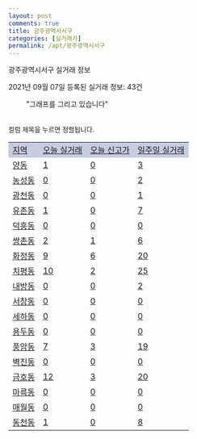 ```yaml
---
layout: post
comments: true
title: 광주광역시서구
categories: [실거래가]
permalink: /apt/광주광역시서구
---
```


광주광역시서구 실거래 정보

2021년 09월 07일 등록된 실거래 정보: 43건

<!--<script async src="https://pagead2.googlesyndication.com/pagead/js/adsbygoogle.js?client=ca-pub-3485438051770037"
 crossorigin="anonymous"></script>-->

<script type="text/javascript">
  google.charts.load('current', {'packages':['corechart']});
  google.charts.setOnLoadCallback(drawChart);

  function drawChart() {
    var data = google.visualization.arrayToDataTable([['거래일', '매매', '전월세', '전매'], ['21-01', 367, 336, 6], ['21-02', 357, 275, 8], ['21-03', 493, 322, 11], ['21-04', 451, 247, 8], ['21-05', 509, 232, 14], ['21-06', 431, 289, 9], ['21-07', 497, 312, 11], ['21-08', 330, 194, 6], ['21-09', 10, 7, 0]]);

    var options = {
      title: '최근 1년간 유형별 거래량 추이',
      legend: { position: 'bottom' }
    };

    setTimeout(function() {
        var chart = new google.visualization.LineChart(document.getElementById('columnchart_material'));
        chart.draw(data, (options));
        document.getElementById('loading').style.display = 'none';
        var dayLabel = (new Date()).getDay();
        if (dayLabel < 2) {
            sorttable.innerSortFunction.apply(document.getElementById('week'), []);
            sorttable.innerSortFunction.apply(document.getElementById('week'), []);        
        }
        else {
            sorttable.innerSortFunction.apply(document.getElementById('today_new'), []);
            sorttable.innerSortFunction.apply(document.getElementById('today_new'), []);
        }
    }, 200);

  }
</script>

<div id="loading" style="z-index:20; display: block; margin-left: 35px">"그래프를 그리고 있습니다"</div>
<div id="columnchart_material" style="width: 95%; margin-left: -35px; display: block"></div>
<!--<div style="width: 95%; margin-left: -35px; display: block">
      <script async src="https://pagead2.googlesyndication.com/pagead/js/adsbygoogle.js?client=ca-pub-3485438051770037"
          crossorigin="anonymous"></script>
      <ins class="adsbygoogle"
          style="display:block"
          data-ad-format="fluid"
          data-ad-layout-key="-fb+5w+4e-db+86"
          data-ad-client="ca-pub-3485438051770037"
          data-ad-slot="1827090281"></ins>
      <script>
          (adsbygoogle = window.adsbygoogle || []).push({});
      </script>
</div>-->
<br>

<font size='small' style='font-size: small;'>컬럼 제목을 누르면 정렬됩니다.</font>
<table class="sortable">
  <tr style='background-color: rgba(114, 132, 186,0.4);'>
    <td id="region"><a href="#">지역</a></td>
    <td id="today"><a href="#">오늘 실거래</a></td>
    <td id="today_new"><a href="#">오늘 신고가</a></td>
    <td id="week"><a href="#">일주일 실거래</a></td>
  </tr>

  
  <tr class="item">
    <td><a href="광주광역시서구양동">양동</a></td>
    <td><a href="광주광역시서구양동">1</a></td>
    <td><a href="광주광역시서구양동">0</a></td>
    <td><a href="광주광역시서구양동">3</a></td>
  </tr>
    

  <tr class="item">
    <td><a href="광주광역시서구농성동">농성동</a></td>
    <td><a href="광주광역시서구농성동">0</a></td>
    <td><a href="광주광역시서구농성동">0</a></td>
    <td><a href="광주광역시서구농성동">2</a></td>
  </tr>
    

  <tr class="item">
    <td><a href="광주광역시서구광천동">광천동</a></td>
    <td><a href="광주광역시서구광천동">0</a></td>
    <td><a href="광주광역시서구광천동">0</a></td>
    <td><a href="광주광역시서구광천동">1</a></td>
  </tr>
    

  <tr class="item">
    <td><a href="광주광역시서구유촌동">유촌동</a></td>
    <td><a href="광주광역시서구유촌동">1</a></td>
    <td><a href="광주광역시서구유촌동">0</a></td>
    <td><a href="광주광역시서구유촌동">7</a></td>
  </tr>
    

  <tr class="item">
    <td><a href="광주광역시서구덕흥동">덕흥동</a></td>
    <td><a href="광주광역시서구덕흥동">0</a></td>
    <td><a href="광주광역시서구덕흥동">0</a></td>
    <td><a href="광주광역시서구덕흥동">0</a></td>
  </tr>
    

  <tr class="item">
    <td><a href="광주광역시서구쌍촌동">쌍촌동</a></td>
    <td><a href="광주광역시서구쌍촌동">2</a></td>
    <td><a href="광주광역시서구쌍촌동">1</a></td>
    <td><a href="광주광역시서구쌍촌동">6</a></td>
  </tr>
    

  <tr class="item">
    <td><a href="광주광역시서구화정동">화정동</a></td>
    <td><a href="광주광역시서구화정동">9</a></td>
    <td><a href="광주광역시서구화정동">6</a></td>
    <td><a href="광주광역시서구화정동">20</a></td>
  </tr>
    

  <tr class="item">
    <td><a href="광주광역시서구치평동">치평동</a></td>
    <td><a href="광주광역시서구치평동">10</a></td>
    <td><a href="광주광역시서구치평동">2</a></td>
    <td><a href="광주광역시서구치평동">25</a></td>
  </tr>
    

  <tr class="item">
    <td><a href="광주광역시서구내방동">내방동</a></td>
    <td><a href="광주광역시서구내방동">0</a></td>
    <td><a href="광주광역시서구내방동">0</a></td>
    <td><a href="광주광역시서구내방동">2</a></td>
  </tr>
    

  <tr class="item">
    <td><a href="광주광역시서구서창동">서창동</a></td>
    <td><a href="광주광역시서구서창동">0</a></td>
    <td><a href="광주광역시서구서창동">0</a></td>
    <td><a href="광주광역시서구서창동">0</a></td>
  </tr>
    

  <tr class="item">
    <td><a href="광주광역시서구세하동">세하동</a></td>
    <td><a href="광주광역시서구세하동">0</a></td>
    <td><a href="광주광역시서구세하동">0</a></td>
    <td><a href="광주광역시서구세하동">0</a></td>
  </tr>
    

  <tr class="item">
    <td><a href="광주광역시서구용두동">용두동</a></td>
    <td><a href="광주광역시서구용두동">0</a></td>
    <td><a href="광주광역시서구용두동">0</a></td>
    <td><a href="광주광역시서구용두동">0</a></td>
  </tr>
    

  <tr class="item">
    <td><a href="광주광역시서구풍암동">풍암동</a></td>
    <td><a href="광주광역시서구풍암동">7</a></td>
    <td><a href="광주광역시서구풍암동">3</a></td>
    <td><a href="광주광역시서구풍암동">19</a></td>
  </tr>
    

  <tr class="item">
    <td><a href="광주광역시서구벽진동">벽진동</a></td>
    <td><a href="광주광역시서구벽진동">0</a></td>
    <td><a href="광주광역시서구벽진동">0</a></td>
    <td><a href="광주광역시서구벽진동">0</a></td>
  </tr>
    

  <tr class="item">
    <td><a href="광주광역시서구금호동">금호동</a></td>
    <td><a href="광주광역시서구금호동">12</a></td>
    <td><a href="광주광역시서구금호동">3</a></td>
    <td><a href="광주광역시서구금호동">20</a></td>
  </tr>
    

  <tr class="item">
    <td><a href="광주광역시서구마륵동">마륵동</a></td>
    <td><a href="광주광역시서구마륵동">0</a></td>
    <td><a href="광주광역시서구마륵동">0</a></td>
    <td><a href="광주광역시서구마륵동">0</a></td>
  </tr>
    

  <tr class="item">
    <td><a href="광주광역시서구매월동">매월동</a></td>
    <td><a href="광주광역시서구매월동">0</a></td>
    <td><a href="광주광역시서구매월동">0</a></td>
    <td><a href="광주광역시서구매월동">0</a></td>
  </tr>
    

  <tr class="item">
    <td><a href="광주광역시서구동천동">동천동</a></td>
    <td><a href="광주광역시서구동천동">1</a></td>
    <td><a href="광주광역시서구동천동">0</a></td>
    <td><a href="광주광역시서구동천동">8</a></td>
  </tr>
    


</table>


    